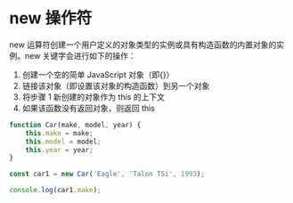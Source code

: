 # new 操作符

new 运算符创建一个用户定义的对象类型的实例或具有构造函数的内置对象的实例。new 关键字会进行如下的操作：

1. 创建一个空的简单 JavaScript 对象（即{}）
2. 链接该对象（即设置该对象的构造函数）到另一个对象
3. 将步骤 1 新创建的对象作为 this 的上下文
4. 如果该函数没有返回对象，则返回 this

```js
function Car(make, model, year) {
    this.make = make;
    this.model = model;
    this.year = year;
}

const car1 = new Car('Eagle', 'Talon TSi', 1993);

console.log(car1.make);
```

